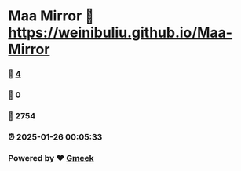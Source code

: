 # Maa Mirror :link: https://weinibuliu.github.io/Maa-Mirror 
### :page_facing_up: [4](https://weinibuliu.github.io/Maa-Mirror/tag.html) 
### :speech_balloon: 0 
### :hibiscus: 2754 
### :alarm_clock: 2025-01-26 00:05:33 
### Powered by :heart: [Gmeek](https://github.com/Meekdai/Gmeek)
